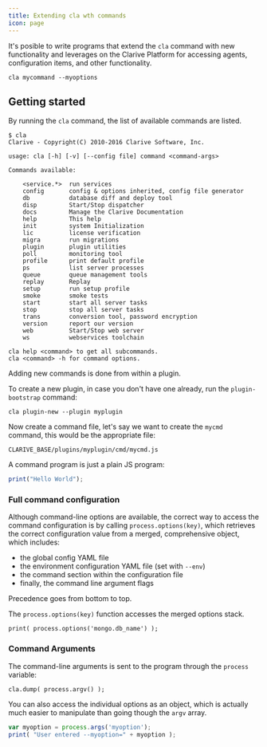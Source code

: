 ```yaml
---
title: Extending cla wth commands
icon: page
---
```


It's posible to write programs that
extend the `cla` command with new functionality
and leverages on the Clarive Platform for accessing
agents, configuration items, and other functionality.

    cla mycommand --myoptions

## Getting started

By running the `cla` command, the list of available
commands are listed.

    $ cla
    Clarive - Copyright(C) 2010-2016 Clarive Software, Inc.

    usage: cla [-h] [-v] [--config file] command <command-args>

    Commands available:

        <service.*>  run services
        config       config & options inherited, config file generator
        db           database diff and deploy tool
        disp         Start/Stop dispatcher
        docs         Manage the Clarive Documentation
        help         This help
        init         system Initialization
        lic          license verification
        migra        run migrations
        plugin       plugin utilities
        poll         monitoring tool
        profile      print default profile
        ps           list server processes
        queue        queue management tools
        replay       Replay
        setup        run setup profile
        smoke        smoke tests
        start        start all server tasks
        stop         stop all server tasks
        trans        conversion tool, password encryption
        version      report our version
        web          Start/Stop web server
        ws           webservices toolchain

    cla help <command> to get all subcommands.
    cla <command> -h for command options.

Adding new commands is done from within a plugin.

To create a new plugin, in case you don't have one already,
run the `plugin-bootstrap` command:

    cla plugin-new --plugin myplugin

Now create a command file, let's say we want to create
the `mycmd` command, this would be the appropriate file:

    CLARIVE_BASE/plugins/myplugin/cmd/mycmd.js

A command program is just a plain JS program:

```javascript
print("Hello World");
```

### Full command configuration

Although command-line options are available,
the correct way to access the command configuration
is by calling `process.options(key)`, which retrieves
the correct configuration value from a merged, comprehensive
object, which includes:

- the global config YAML file
- the environment configuration YAML file (set with `--env`)
- the command section within the configuration file
- finally, the command line argument flags

Precedence goes from bottom to top.

The `process.options(key)` function accesses the merged
options stack.

    print( process.options('mongo.db_name') );

### Command Arguments

The command-line arguments is sent to the program
through the `process` variable:

    cla.dump( process.argv() );

You can also access the individual options as an
object, which is actually much easier to manipulate
than going though the `argv` array.

```javascript
var myoption = process.args('myoption');
print( "User entered --myoption=" + myoption );
```

